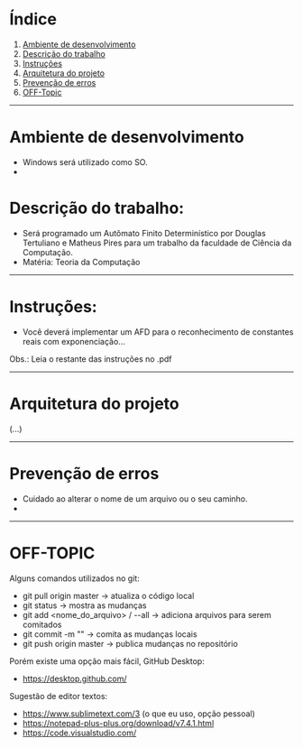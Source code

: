# Índice

1. [Ambiente de desenvolvimento](#ambiente-de-desenvolvimento)
2. [Descrição do trabalho](#descricao-trabalho)
3. [Instruções](#instrucoes)
4. [Arquitetura do projeto](#Arquitetura-do-projeto)
5. [Prevenção de erros](#erros)
6. [OFF-Topic](#OFF-TOPIC)

***
# <a id="ambiente-de-desenvolvimento">Ambiente de desenvolvimento</a>

  - Windows será utilizado como SO.
  - 

# <a id="descricao-trabalho">Descrição do trabalho: </a>
  - Será programado um Autômato Finito Determinístico por Douglas Tertuliano e Matheus Pires para um trabalho da faculdade de Ciência da Computação.
  - Matéria: Teoria da Computação

***
# <a id="instrucoes">Instruções: </a>
 - Você deverá implementar um AFD para o reconhecimento de constantes reais com exponenciação...


Obs.: Leia o restante das instruções no .pdf

***
# <a id="Arquitetura-do-projeto">Arquitetura do projeto</a>
  (...)
***

# <a id="erros">Prevenção de erros</a>
 - Cuidado ao alterar o nome de um arquivo ou o seu caminho.
 - 
***

# <a id="OFF-TOPIC">OFF-TOPIC</a>

Alguns comandos utilizados no git:
 * git pull origin master -> atualiza o código local 
 * git status -> mostra as mudanças
 * git add <nome_do_arquivo> / --all -> adiciona arquivos para serem comitados
 * git commit -m "<mensagem>" -> comita as mudanças locais
 * git push origin master -> publica mudanças no repositório

Porém existe uma opção mais fácil, GitHub Desktop:
 * https://desktop.github.com/ 

Sugestão de editor textos:
  - https://www.sublimetext.com/3 (o que eu uso, opção pessoal)
  - https://notepad-plus-plus.org/download/v7.4.1.html
  - https://code.visualstudio.com/
